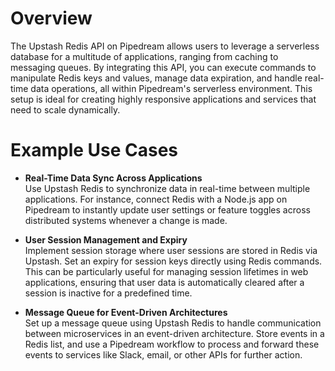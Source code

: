 # Overview

The Upstash Redis API on Pipedream allows users to leverage a serverless database for a multitude of applications, ranging from caching to messaging queues. By integrating this API, you can execute commands to manipulate Redis keys and values, manage data expiration, and handle real-time data operations, all within Pipedream's serverless environment. This setup is ideal for creating highly responsive applications and services that need to scale dynamically.

# Example Use Cases

- **Real-Time Data Sync Across Applications**  
  Use Upstash Redis to synchronize data in real-time between multiple applications. For instance, connect Redis with a Node.js app on Pipedream to instantly update user settings or feature toggles across distributed systems whenever a change is made.

- **User Session Management and Expiry**  
  Implement session storage where user sessions are stored in Redis via Upstash. Set an expiry for session keys directly using Redis commands. This can be particularly useful for managing session lifetimes in web applications, ensuring that user data is automatically cleared after a session is inactive for a predefined time.

- **Message Queue for Event-Driven Architectures**  
  Set up a message queue using Upstash Redis to handle communication between microservices in an event-driven architecture. Store events in a Redis list, and use a Pipedream workflow to process and forward these events to services like Slack, email, or other APIs for further action.

